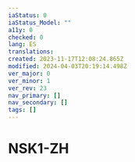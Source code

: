 ```yaml
---
iaStatus: 0
iaStatus_Model: ""
a11y: 0
checked: 0
lang: ES
translations: 
created: 2023-11-17T12:08:24.865Z
modified: 2024-04-03T20:19:14.498Z
ver_major: 0
ver_minor: 1
ver_rev: 23
nav_primary: []
nav_secondary: []
tags: []
---
```

# NSK1-ZH
